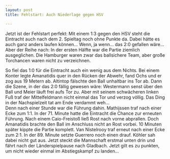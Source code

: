 ```yaml
---
layout: post
title: Fehlstart: Auch Niederlage gegen HSV

---
```


Jetzt ist der Fehlstart perfekt: Mit einem 1:3 gegen den HSV steht die Eintracht auch nach dem 2. Spieltag noch ohne Punkte da. Dabei hätte es auch ganz anders laufen können... Wenn, ja wenn... das 2:0 gefallen wäre... Aber der Reihe nach: In der ersten Hälfte war die Partie ziemlich ausgeglichen. Die Hamburger waren zwar das ballsichere Team, aber große Torchancen waren nicht zu verzeichnen.

So fiel das 1:0 für die Eintracht auch ein wenig aus dem Nichts. Bei einem Konter legte Amanatidis quer in den Rücken der Abwehr, fand Ochs und er zog aus 19 Metern ab. Altintop fälschte den Ball unhaltbar ins Tor ab. Dann die Szene, in der das 2:0 fällig gewesen wäre: Westermann senst über den Ball und Meier läuft frei aufs Tor zu. Aber mit seinem schwächeren linken Fuß traf der Mittelfeldmann nicht einmal das Tor und verzog völlig. Das Ding in der Nachspielzeit tat am Ende verdammt weh...  
Denn nach einer Stunde war die Führung dahin. Mathijssen traf nach einer Ecke zum 1:1. In der 71. Minute hatte die Eintracht die Chance zur erneuten Führung. Nach einem Caio-Freistoß ließ Rost nach vorne abprallen. Doch Amanatidis brachte den Ball im Anschluss nicht an Rost vorbei. 10 Minuten später kippte die Partie komplett. Van Nistelrooy traf erneut nach einer Ecke zum 2:1. In der 89. Minute setzte Guerrero noch einen drauf. Köhler sah dabei nicht gut aus. Jetzt steckt die Mannschaft erstmal unten drin und fährt nach der Länderspielpause nach Gladbach. Jetzt gilt es zu punkten, um nicht wieder einmal im Abstiegskampf zu landen...
